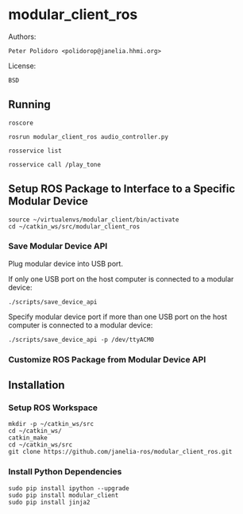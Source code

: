 # modular_client_ros

Authors:

    Peter Polidoro <polidorop@janelia.hhmi.org>

License:

    BSD

## Running

```shell
roscore
```

```shell
rosrun modular_client_ros audio_controller.py
```

```shell
rosservice list
```

```shell
rosservice call /play_tone 
```

## Setup ROS Package to Interface to a Specific Modular Device

```shell
source ~/virtualenvs/modular_client/bin/activate
cd ~/catkin_ws/src/modular_client_ros
```

### Save Modular Device API

Plug modular device into USB port.

If only one USB port on the host computer is connected to a modular
device:

```shell
./scripts/save_device_api
```

Specify modular device port if more than one USB port on the host
computer is connected to a modular device:

```shell
./scripts/save_device_api -p /dev/ttyACM0
```

### Customize ROS Package from Modular Device API

## Installation

### Setup ROS Workspace

```shell
mkdir -p ~/catkin_ws/src
cd ~/catkin_ws/
catkin_make
cd ~/catkin_ws/src
git clone https://github.com/janelia-ros/modular_client_ros.git
```

### Install Python Dependencies

```shell
sudo pip install ipython --upgrade
sudo pip install modular_client
sudo pip install jinja2
```
